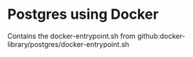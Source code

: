 # Postgres using Docker

Contains the docker-entrypoint.sh from
github:docker-library/postgres/docker-entrypoint.sh
